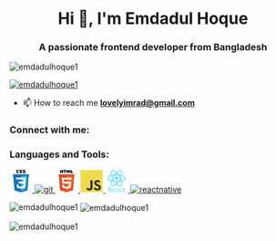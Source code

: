  <h1 align="center">Hi 👋, I'm Emdadul Hoque</h1>
<h3 align="center">A passionate frontend developer from Bangladesh</h3>

<p align="left"> <img src="https://komarev.com/ghpvc/?username=emdadulhoque1&label=Profile%20views&color=0e75b6&style=flat" alt="emdadulhoque1" /> </p>

<p align="left"> <a href="https://github.com/ryo-ma/github-profile-trophy"><img src="https://github-profile-trophy.vercel.app/?username=emdadulhoque1" alt="emdadulhoque1" /></a> </p>

- 📫 How to reach me **lovelyimrad@gmail.com**

<h3 align="left">Connect with me:</h3>
<p align="left">
</p>

<h3 align="left">Languages and Tools:</h3>
<p align="left"> <a href="https://www.w3schools.com/css/" target="_blank" rel="noreferrer"> <img src="https://raw.githubusercontent.com/devicons/devicon/master/icons/css3/css3-original-wordmark.svg" alt="css3" width="40" height="40"/> </a> <a href="https://git-scm.com/" target="_blank" rel="noreferrer"> <img src="https://www.vectorlogo.zone/logos/git-scm/git-scm-icon.svg" alt="git" width="40" height="40"/> </a> <a href="https://www.w3.org/html/" target="_blank" rel="noreferrer"> <img src="https://raw.githubusercontent.com/devicons/devicon/master/icons/html5/html5-original-wordmark.svg" alt="html5" width="40" height="40"/> </a> <a href="https://developer.mozilla.org/en-US/docs/Web/JavaScript" target="_blank" rel="noreferrer"> <img src="https://raw.githubusercontent.com/devicons/devicon/master/icons/javascript/javascript-original.svg" alt="javascript" width="40" height="40"/> </a> <a href="https://reactjs.org/" target="_blank" rel="noreferrer"> <img src="https://raw.githubusercontent.com/devicons/devicon/master/icons/react/react-original-wordmark.svg" alt="react" width="40" height="40"/> </a> <a href="https://reactnative.dev/" target="_blank" rel="noreferrer"> <img src="https://reactnative.dev/img/header_logo.svg" alt="reactnative" width="40" height="40"/> </a> </p>

<p><img align="left" src="https://github-readme-stats.vercel.app/api/top-langs?username=emdadulhoque1&show_icons=true&locale=en&layout=compact" alt="emdadulhoque1" /></p>

<p>&nbsp;<img align="center" src="https://github-readme-stats.vercel.app/api?username=emdadulhoque1&show_icons=true&locale=en" alt="emdadulhoque1" /></p>

<p><img align="center" src="https://github-readme-streak-stats.herokuapp.com/?user=emdadulhoque1&" alt="emdadulhoque1" /></p>
